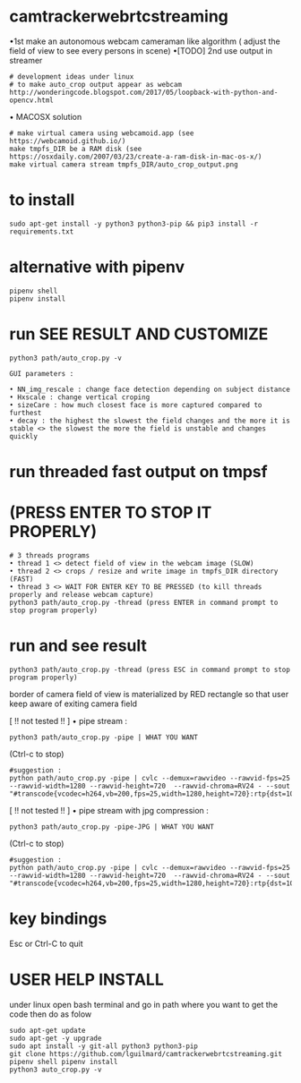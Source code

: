 # camtrackerwebrtcstreaming
•1st make an autonomous webcam cameraman like algorithm ( adjust the field of view to see every persons in scene)
•[TODO] 2nd use output in streamer

    # development ideas under linux
    # to make auto_crop output appear as webcam
    http://wonderingcode.blogspot.com/2017/05/loopback-with-python-and-opencv.html
    

• MACOSX solution 

    # make virtual camera using webcamoid.app (see https://webcamoid.github.io/)
    make tmpfs_DIR be a RAM disk (see https://osxdaily.com/2007/03/23/create-a-ram-disk-in-mac-os-x/)
    make virtual camera stream tmpfs_DIR/auto_crop_output.png 

# to install
    sudo apt-get install -y python3 python3-pip && pip3 install -r requirements.txt
# alternative with pipenv
    pipenv shell
    pipenv install


# run SEE RESULT AND CUSTOMIZE 
    python3 path/auto_crop.py -v

    GUI parameters :
        
    • NN_img_rescale : change face detection depending on subject distance
    • Hxscale : change vertical croping
    • sizeCare : how much closest face is more captured compared to furthest 
    • decay : the highest the slowest the field changes and the more it is stable <> the slowest the more the field is unstable and changes quickly 

# run threaded fast output on tmpsf 
# (PRESS ENTER TO STOP IT PROPERLY)

    # 3 threads programs 
    • thread 1 <> detect field of view in the webcam image (SLOW)
    • thread 2 <> crops / resize and write image in tmpfs_DIR directory (FAST)
    • thread 3 <> WAIT FOR ENTER KEY TO BE PRESSED (to kill threads properly and release webcam capture)
    python3 path/auto_crop.py -thread (press ENTER in command prompt to stop program properly)
# run and see result

    python3 path/auto_crop.py -thread (press ESC in command prompt to stop program properly)

border of camera field of view is materialized by RED rectangle so that user keep aware of exiting camera field

[ !! not tested !! ] • pipe stream : 

    python3 path/auto_crop.py -pipe | WHAT YOU WANT 

(Ctrl-c to stop) 

    #suggestion : 
    python path/auto_crop.py -pipe | cvlc --demux=rawvideo --rawvid-fps=25 --rawvid-width=1280 --rawvid-height=720  --rawvid-chroma=RV24 - --sout "#transcode{vcodec=h264,vb=200,fps=25,width=1280,height=720}:rtp{dst=10.10.10.10,port=8081,sdp=rtsp://10.10.10.10:8081/test.sdp}"

[ !! not tested !! ] • pipe stream with jpg compression : 

    python3 path/auto_crop.py -pipe-JPG | WHAT YOU WANT 

(Ctrl-c to stop) 

    #suggestion : 
    python path/auto_crop.py -pipe | cvlc --demux=rawvideo --rawvid-fps=25 --rawvid-width=1280 --rawvid-height=720  --rawvid-chroma=RV24 - --sout "#transcode{vcodec=h264,vb=200,fps=25,width=1280,height=720}:rtp{dst=10.10.10.10,port=8081,sdp=rtsp://10.10.10.10:8081/test.sdp}"


# key bindings
Esc or Ctrl-C to quit

# USER HELP INSTALL

under linux open bash terminal and go in path where you want to get the code then do as folow

    sudo apt-get update
    sudo apt-get -y upgrade
    sudo apt install -y git-all python3 python3-pip
    git clone https://github.com/lguilmard/camtrackerwebrtcstreaming.git
    pipenv shell pipenv install
    python3 auto_crop.py -v


